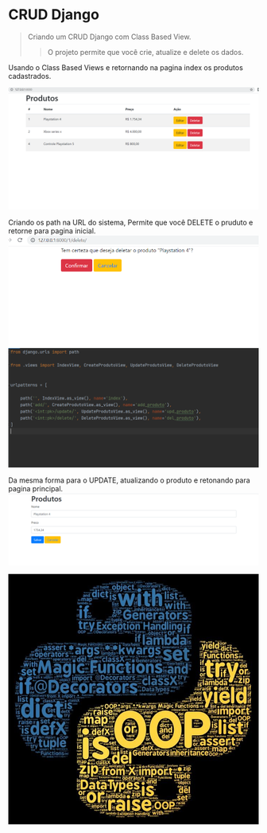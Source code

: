 # CRUD Django

> Criando um CRUD Django com Class Based View.
>> O projeto permite que você crie, atualize e delete os dados.


Usando o Class Based Views e retornando na pagina index os produtos cadastrados.

![](Captura%20de%20tela%202021-09-27%20113219.png)


Criando os path na URL do sistema, Permite que você 
DELETE o pruduto e retorne para pagina inicial. 
![](Captura%20de%20tela%202021-09-27%20113253.png)
![img_2.png](img_2.png)

Da mesma forma para o UPDATE, atualizando o produto e retonando para pagina principal.
![img_3.png](img_3.png)


![python](python22.jpg)
